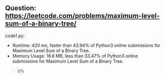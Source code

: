 ## Question: https://leetcode.com/problems/maximum-level-sum-of-a-binary-tree/

code1.py:
* Runtime: 420 ms, faster than 43.94% of Python3 online submissions for Maximum Level Sum of a Binary Tree.
* Memory Usage: 18.6 MB, less than 33.47% of Python3 online submissions for Maximum Level Sum of a Binary Tree.
> bfs